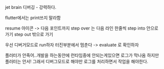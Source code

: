 jet brain 디버깅 - 강력하다.

flutter에서는 print쓰지 말라함

resume 아이콘 -> 다음 포인트까지 
step over 는 다음 라인 한줄씩
step into 안으로 가기
step out 밖으로 가기

우선 디버거모드로 run하자 
터진부분에서 멈춘다 -> evaluate 로 확인하자 

플러터가 안죽어..개발을 하는동안에 런타임중에 안되는게있으면 로그가 막나옴
하지만 플러터는 안서!
그래서 디버그모드로 해야만 로그를 처리하면서 작업을 해야한다.
